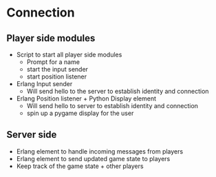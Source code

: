 # Connection 


## Player side modules
- Script to start all player side modules
    - Prompt for a name 
    - start the input sender
    - start position listener 
- Erlang Input sender
    - Will send hello to the server to establish identity and connection
- Erlang Position listener + Python Display element 
    - Will send hello to server to establish identity and connection
    - spin up a pygame display for the user 

## Server side
- Erlang element to handle incoming messages from players 
- Erlang element to send updated game state to players
- Keep track of the game state + other players 